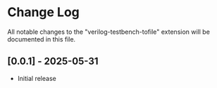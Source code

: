 # Change Log

All notable changes to the "verilog-testbench-tofile" extension will be documented in this file.

## [0.0.1] - 2025-05-31
- Initial release